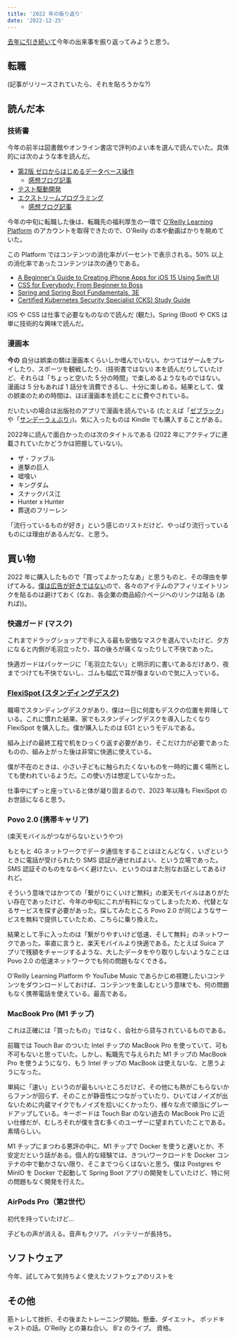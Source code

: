 ```yaml
---
title: '2022 年の振り返り'
date: '2022-12-25'
---
```


[去年に引き続いて](https://mahata.gitlab.io/post/2021-12-25-retrospective/)今年の出来事を振り返ってみようと思う。

## 転職

(記事がリリースされていたら、それを貼ろうかな?)

## 読んだ本

### 技術書

今年の前半は図書館やオンライン書店で評判のよい本を選んで読んでいた。具体的には次のような本を読んだ。

* [第2版 ゼロからはじめるデータベース操作](https://www.shoeisha.co.jp/book/detail/9784798144450)
  * [感想ブログ記事](https://mahata.gitlab.io/post/2022-05-16-zerokara-hajimeru-database/)
* [テスト駆動開発](https://www.ohmsha.co.jp/book/9784274217883/)
* [エクストリームプログラミング](https://www.ohmsha.co.jp/book/9784274217623/)
  * [感想ブログ記事](https://mahata.gitlab.io/post/2022-06-10-extreme-programming/)

今年の中旬に転職した後は、転職先の福利厚生の一環で [O'Reilly Learning Platform](https://www.oreilly.com/online-learning/) のアカウントを取得できたので、O'Reilly の本や動画ばかりを眺めていた。

この Platform ではコンテンツの消化率がパーセントで表示される。50% 以上の消化率であったコンテンツは次の通りである。

* [A Beginner's Guide to Creating iPhone Apps for iOS 15 Using Swift UI](https://learning.oreilly.com/videos/a-beginners-guide/9781803241111/)
* [CSS for Everybody: From Beginner to Boss](https://learning.oreilly.com/videos/css-for-everybody/9781801071949/)
* [Spring and Spring Boot Fundamentals, 3E](https://learning.oreilly.com/videos/spring-and-spring/0636920620938/)
* [Certified Kubernetes Security Specialist (CKS) Study Guide](https://learning.oreilly.com/library/view/certified-kubernetes-security/9781098132965/)

iOS や CSS は仕事で必要なものなので読んだ (観た)。Spring (Boot) や CKS は単に技術的な興味で読んだ。

### 漫画本

**今の** 自分は娯楽の類は漫画本くらいしか嗜んでいない。かつてはゲームをプレイしたり、スポーツを観戦したり、(技術書ではない) 本を読んだりしていたけど、それらは「ちょっと空いた 5 分の時間」で楽しめるようなものではない。漫画は 5 分もあれば 1 話分を消費できるし、十分に楽しめる。結果として、僕の娯楽のための時間は、ほぼ漫画本を読むことに費やされている。

だいたいの場合は出版社のアプリで漫画を読んでいる (たとえば「[ゼブラック](https://apps.apple.com/jp/app/id1487411615)」や「[サンデーうぇぶり](https://apps.apple.com/jp/app/id1252920795)」)。気に入ったものは Kindle でも購入することがある。

2022年に読んで面白かったのは次のタイトルである (2022 年にアクティブに連載されていたかどうかは把握していない)。

* ザ・ファブル
* 進撃の巨人
* 嘘喰い
* キングダム
* スナックバス江
* Hunter x Hunter
* 葬送のフリーレン

「流行っているものが好き」という感じのリストだけど、やっぱり流行っているものには理由があるんだな、と思う。

## 買い物

2022 年に購入したもので「買ってよかったなあ」と思うものと、その理由を挙げてみる。[僕は広告が好きではない](https://mahata.wordpress.com/2018/06/07/%E3%80%8C%E4%BF%A1%E9%A0%BC%E3%80%8D%E3%81%8C%E5%80%8B%E4%BA%BA%E3%81%AB%E5%B8%B0%E5%B1%9E%E3%81%99%E3%82%8B%E6%99%82%E4%BB%A3/)ので、各々のアイテムのアフィリエイトリンクを貼るのは避けておく (なお、各企業の商品紹介ページへのリンクは貼る (あれば))。

### 快適ガード (マスク)

これまでドラッグショップで手に入る最も安価なマスクを選んでいたけど、夕方になると内側が毛羽立ったり、耳の後ろが痛くなったりして不快であった。

快適ガードはパッケージに「毛羽立たない」と明示的に書いてあるだけあり、夜までつけても不快でないし、ゴムも幅広で耳が傷まないので気に入っている。

### [FlexiSpot (スタンディングデスク)](https://flexispot.jp/eg1.html)

職場でスタンディングデスクがあり、僕は一日に何度もデスクの位置を昇降している。これに慣れた結果、家でもスタンディングデスクを導入したくなり FlexiSpot を購入した。僕が購入したのは EG1 というモデルである。

組み上げの最終工程で机をひっくり返す必要があり、そこだけ力が必要であったものの、組み上がった後は非常に快適に使えている。

僕が不在のときは、小さい子どもに触られたくないものを一時的に置く場所としても使われているようだ。この使い方は想定していなかった。

仕事中にずっと座っていると体が凝り固まるので、2023 年以降も FlexiSpot のお世話になると思う。

### Povo 2.0 (携帯キャリア)

(楽天モバイルがつながらないというやつ)

もともと 4G ネットワークでデータ通信をすることはほとんどなく、いざというときに電話が受けられたり SMS 認証が通せればよい、という立場であった。SMS 認証そのものをなるべく避けたい、というのはまた別なお話としてあるけれど。

そういう意味ではかつての「繋がりにくいけど無料」の楽天モバイルはありがたい存在であったけど、今年の中旬にこれが有料になってしまったため、代替となるサービスを探す必要があった。探してみたところ Povo 2.0 が同じようなサービスを無料で提供していたため、こちらに乗り換えた。

結果として手に入ったのは「繋がりやすいけど低速、そして無料」のネットワークであった。率直に言うと、楽天モバイルより快適である。たとえば Suica アプリで残額をチャージするような、大したデータをやり取りしないようなことは Povo 2.0 の低速ネットワークでも何の問題もなくできる。

O'Reilly Learning Platform や YouTube Music であらかじめ視聴したいコンテンツをダウンロードしておけば、コンテンツを楽しむという意味でも、何の問題もなく携帯電話を使えている。最高である。

### MacBook Pro (M1 チップ)

これは正確には「買ったもの」ではなく、会社から貸与されているものである。

前職では Touch Bar のついた Intel チップの MacBook Pro を使っていて、可も不可もないと思っていた。しかし、転職先で与えられた M1 チップの MacBook Pro を使うようになり、もう Intel チップの MacBook は使えないな、と思うようになった。

単純に「速い」というのが最もいいところだけど、その他にも熱がこもらないからファンが回らず、そのことが静音性につながっていたり、ひいてはノイズが出ないために内蔵マイクでもノイズを拾いにくかったり、様々な点で順当にグレードアップしている。キーボードは Touch Bar のない過去の MacBook Pro に近い仕様だが、むしろそれが僕を含む多くのユーザーに望まれていたことである。素晴らしい。

M1 チップにまつわる悪評の中に、M1 チップで Docker を使うと遅いとか、不安定だという話がある。個人的な経験では、きついワークロードを Docker コンテナの中で動かさない限り、そこまでつらくはないと思う。僕は Postgres や MinIO を Docker で起動して Spring Boot アプリの開発をしていたけど、特に何の問題もなく開発を行えた。

### AirPods Pro（第2世代）

初代を持っていたけど...

子どもの声が消える。音声もクリア。
バッテリーが長持ち。

## ソフトウェア

今年、試してみて気持ちよく使えたソフトウェアのリストを

## その他

筋トレして挫折、その後またトレーニング開始。懸垂、ダイエット。
ポッドキャストの話。O'Reilly との兼ね合い。
B'z のライブ。
資格。
